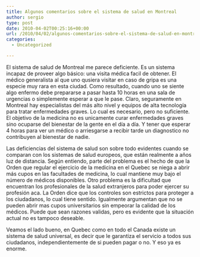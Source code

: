 ```yaml
---
title: Algunos comentarios sobre el sistema de salud en Montreal
author: sergio
type: post
date: 2010-04-02T00:25:16+00:00
url: /2010/04/02/algunos-comentarios-sobre-el-sistema-de-salud-en-montreal/
categories:
  - Uncategorized

---
```

El sistema de salud de Montreal me parece deficiente. Es un sistema incapaz de proveer algo básico: una visita médica facil de obtener. El médico generalista al que uno qusiera visitar en caso de gripa es una especie muy rara en esta ciudad. Como resultado, cuando uno se siente algo enfermo debe prepararse a pasar hasta 10 horas en una sala de urgencias o simplemente esperar a que le pase. Claro, seguramente en Montreal hay especialistas del más alto nivel y equipos de alta tecnología para tratar enfermedades graves. Lo cual es necesario, pero no suficiente. El objetivo de la medicina no es unicamente curar enfermedades graves sino ocuparse del bienestar de la gente en el día a día. Y tener que esperar 4 horas para ver un médico o arriesgarse a recibir tarde un diagnostico no contribuyen al bienestar de nadie.

Las deficiencias del sistema de salud son sobre todo evidentes cuando se comparan con los sistemas de salud europeos, que están realmente a años luz de distancia. Según entiendo, parte del problema es el hecho de que la Orden que regular el ejercicio de la medicina en el Quebec se niega a abrir más cupos en las facultades de medicina, lo cual mantiene muy bajo el número de médicos disponibles. Otro problema es la dificultad que encuentran los profesionales de la salud extranjeros para poder ejercer su profesión aca. La Orden dice que los controles son estrictos para proteger a los ciudadanos, lo cual tiene sentido. Igualmente argumentan que no se pueden abrir mas cupos universitarios sin empeorar la calidad de los médicos. Puede que sean razones validas, pero es evidente que la situación actual no es tampoco deseable.

Veamos el lado bueno, en Quebec como en todo el Canada existe un sistema de salud universal, es decir que le garantiza el servicio a todos sus ciudadanos, independientemente de si pueden pagar o no. Y eso ya es enorme.